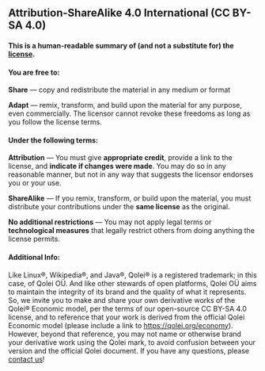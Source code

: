 ## Attribution-ShareAlike 4.0 International (CC BY-SA 4.0)

#### This is a human-readable summary of (and not a substitute for) the <a href="https://creativecommons.org/licenses/by-sa/4.0/legalcode" target="_blank">license</a>.

#### You are free to:

**Share** — copy and redistribute the material in any medium or format

**Adapt** — remix, transform, and build upon the material for any purpose, even commercially.
The licensor cannot revoke these freedoms as long as you follow the license terms.

#### Under the following terms:

**Attribution** — You must give **appropriate credit**, provide a link to the license, and **indicate if changes were made**. You may do so in any reasonable manner, but not in any way that suggests the licensor endorses you or your use.

**ShareAlike** — If you remix, transform, or build upon the material, you must distribute your contributions under the **same license** as the original.

**No additional restrictions** — You may not apply legal terms or **technological measures** that legally restrict others from doing anything the license permits.

#### Additional Info:

Like Linux®, Wikipedia®, and Java®, Qolei® is a registered trademark; in this case, of Qolei OÜ. And like other stewards of open platforms, Qolei OÜ aims to maintain the integrity of its brand and the quality of what it represents.  So, we invite you to make and share your own derivative works of the Qolei® Economic model, per the terms of our open-source CC BY-SA 4.0 license, and to reference that your work is derived from the official Qolei Economic model (please include a link to https://qolei.org/economy).  However, beyond that reference, you may not name or otherwise brand your derivative work using the Qolei mark, to avoid confusion between your version and the official Qolei document.  If you have any questions, please <a href="https://qolei.org/contact/" target="_blank">contact us</a>!
